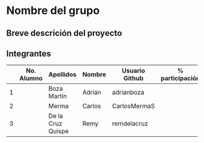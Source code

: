 # Nombre del grupo

## Breve descrición del proyecto

## Integrantes

|   | No. Alumno | Apellidos | Nombre | Usuario Github | % participación |
| --- | --- | --- | --- | --- | --- |
|  1 |  | Boza Martin | Adrián | adrianboza |  |
|  2 |  | Merma | Carlos | CarlosMermaS |  |
|  3 |  | De la Cruz Quispe | Remy | remdelacruz |  |
